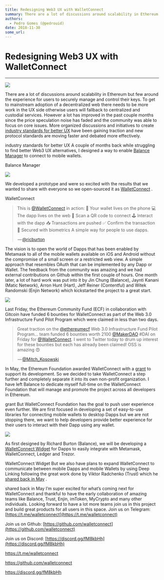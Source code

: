 ```yaml
---
title: Redesigning Web3 UX with WalletConnect
summary: There are a lot of discussions around scalability in Ethereum but few around the experience for users to securely manage and control their keys. To get to mainstream adoption of a decentralized web there needs to be more work in the UX side otherwise users will fallback to centralized and custodial services. However a lot has improved in the past couple months since the price speculation noise has faded and the community was able to focus on core issues. More organized discussions and initiative
authors:
  - Pedro Gomes (@pedrouid)
date: 2018-11-30
some_url: 
---
```


# Redesigning Web3 UX with WalletConnect


----


![](https://api.beta.kauri.io:443/ipfs/QmZrSHYNCi8aPX9E4VYAMYdBX5tL3crDFxnZgb7EuebSdL)

There are a lot of discussions around scalability in Ethereum but few around the experience for users to securely manage and control their keys. To get to mainstream adoption of a decentralized web there needs to be more work in the UX side otherwise users will fallback to centralized and custodial services.
However a lot has improved in the past couple months since the price speculation noise has faded and the community was able to focus on core issues. More organized discussions and initiatives to create 
[industry standards for better UX](https://ethereum-magicians.org/t/material-design-for-dapps/459)
 have been gaining traction and new protocol standards are moving faster and debated more effectively.
> 
industry standards for better UX
A couple of months back while struggling to find better Web3 UX alternatives, I designed a way to enable 
[Balance Manager](https://manager.balance.io/)
 to connect to mobile wallets.
> 
Balance Manager

![](https://api.beta.kauri.io:443/ipfs/QmRnXT2NDLaGKPkyyL8Jww9FC1HtzPE2TFuevh2M4UUzch)

We developed a prototype and were so excited with the results that we wanted to share with everyone so we open-sourced it as 
[WalletConnect](https://github.com/WalletConnect)
 .
> 
WalletConnect

<blockquote class="twitter-tweet" data-align="center" data-conversation="none" data-dnt="true"><p>This is <a href="http://twitter.com/WalletConnect" target="_blank" title="Twitter profile for @WalletConnect">@WalletConnect</a> in action: 📱 Your wallet lives on the phone 💻 The dapp lives on the web 🏁 Scan a QR code to connect 🕹 Interact with the dapp 📥 Transactions are pushed ✅ Confirm the transaction 🔐 Secured with biometrics A simple way for people to use dapps.</p><p> — <a href="https://twitter.com/ricburton/status/978509303500984320">@ricburton</a></p></blockquote>

The vision is to open the world of Dapps that has been enabled by Metamask to all of the mobile wallets available on iOS and Android without the compromise of a small screen or a restricted web view. A simple approach that resembles OAuth that can be implemented by any Dapp or Wallet.
The feedback from the community was amazing and we had external contributions on Github within the first couple of hours. One month later, a lot of hard work was put into it by Jin Chung (Balance), Jaynti Kanani (Matic Network), Arron Hunt (Hart), Jeff Reiner (Contentful) and Witek Randomski (Enjin Network) which kickstarted the project to a great start.

![](https://api.beta.kauri.io:443/ipfs/QmUeRBXMGBNwFNBstA9XsbECkKcipGFHbS87D2f4N3BsSe)

Last Friday, the Ethereum Community Fund (ECF) in collaboration with Gitcoin have funded 6 bounties for WalletConnect as part of the Web 3.0 Infrastructure Fund Pilot Program which were claimed in less than two days.

<blockquote class="twitter-tweet" data-align="center" data-conversation="none" data-dnt="true"><p>Great traction on the <a href="http://twitter.com/ethereumecf" target="_blank" title="Twitter profile for @ethereumecf">@ethereumecf</a> Web 3.0 Infrastructure Fund Pilot Program... team funded 6 bounties worth 2100 <a href="http://twitter.com/MakerDAO" target="_blank" title="Twitter profile for @MakerDAO">@MakerDAO</a> #DAI on Friday for <a href="http://twitter.com/WalletConnect" target="_blank" title="Twitter profile for @WalletConnect">@WalletConnect</a>. I went to Twitter today to drum up interest for these bounties but each has already been claimed! OSS is amazing 😍</p><p> — <a href="https://twitter.com/Mitch_Kosowski/status/1011060750352375809">@Mitch_Kosowski</a></p></blockquote>

In May, the Ethereum Foundation awarded WalletConnect with a 
[grant](https://blog.ethereum.org/2018/05/02/announcing-may-2018-cohort-ef-grants/)
 to support its development. So we decided to take WalletConnect a step further and completely separate it into its own non-profit organization. I have left Balance to dedicate myself full-time on the WalletConnect Foundation that will manage and promote the project across all developers in Ethereum.
> 
grant
But WalletConnect Foundation has the goal to push user experience even further. We are first focused in developing a set of easy-to-use libraries for connecting mobile wallets to desktop Dapps but we are not stopping there, we want to help developers provide better experience for their users to interact with their Dapp using any wallet.

![](https://api.beta.kauri.io:443/ipfs/Qma4oYXiHaDLz9JuyMBXWhq2J75HoFtbByCLxscYk9Kax2)

As first designed by Richard Burton (Balance), we will be developing a 
[WalletConnect Widget](https://github.com/WalletConnect/walletconnect-widget)
 for Dapps to easily integrate with Metamask, WalletConnect, Ledger and Trezor.
> 
WalletConnect Widget
But we also have plans to expand WalletConnect to communicate between mobile Dapps and mobile Wallets by using Deep Linking following the great work done by Viktor Radchenko (Trust) which he 
[shared back in May](https://medium.com/@trustwallet/mobile-dapps-with-deep-linking-and-trust-wallet-6a4712b9b9a4)
 .
> 
shared back in May
I’m super excited for what’s coming next for WalletConnect and thankful to have the early collaboration of amazing teams like Balance, Trust, Enjin, imToken, MyCrypto and many other individuals. Looking forward to have a lot more teams join us in this project and build great products for all users in this space.
Join us on Telegram: 
[https://t.me/walletconnect](https://t.me/walletconnect)
   
 Join us on Github: 
[https://github.com/walletconnect](https://github.com/walletconnect)
   
 Join us on Discord: 
[https://discord.gg/fM8kbHh](https://discord.gg/fM8kbHh)
 
> 
https://t.me/walletconnect
> 
https://github.com/walletconnect
> 
https://discord.gg/fM8kbHh
